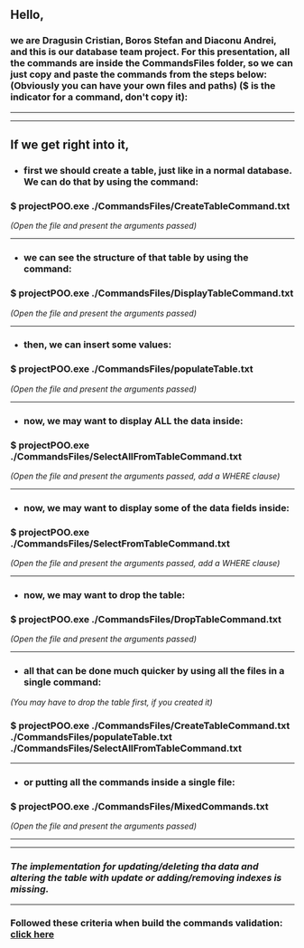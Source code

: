 
##  Hello, 
### we are Dragusin Cristian, Boros Stefan and Diaconu Andrei, and this is our database team project. For this presentation, all the commands are inside the CommandsFiles folder, so we can just copy and paste the commands from the steps below: (Obviously you can have your own files and paths) ($ is the indicator for a command, don't copy it):
---
---

## If we get right into it, 
* ### first we should create a table, just like in a normal database. We can do that by using the command:

### $ projectPOO.exe ./CommandsFiles/CreateTableCommand.txt
*(Open the file and present the arguments passed)*

---

* ### we can see the structure of that table by using the command:

### $ projectPOO.exe ./CommandsFiles/DisplayTableCommand.txt
*(Open the file and present the arguments passed)*

---

* ### then, we can insert some values: 
### $ projectPOO.exe ./CommandsFiles/populateTable.txt
*(Open the file and present the arguments passed)*

---

* ### now, we may want to display ALL the data inside: 
### $ projectPOO.exe ./CommandsFiles/SelectAllFromTableCommand.txt
*(Open the file and present the arguments passed, add a WHERE clause)*

---

* ### now, we may want to display some of the data fields inside: 
### $ projectPOO.exe ./CommandsFiles/SelectFromTableCommand.txt
*(Open the file and present the arguments passed, add a WHERE clause)*

---

* ### now, we may want to drop the table: 
### $ projectPOO.exe ./CommandsFiles/DropTableCommand.txt
*(Open the file and present the arguments passed)*

---

* ### all that can be done much quicker by using all the files in a single command: 
*(You may have to drop the table first, if you created it)*
### $ projectPOO.exe ./CommandsFiles/CreateTableCommand.txt ./CommandsFiles/populateTable.txt ./CommandsFiles/SelectAllFromTableCommand.txt

---
* ### or putting all the commands inside a single file: 
### $ projectPOO.exe ./CommandsFiles/MixedCommands.txt
*(Open the file and present the arguments passed)*

---
---

### *The implementation for updating/deleting tha data and altering the table with update or adding/removing indexes is missing.*

---
### Followed these criteria when build the commands validation: [click here](https://docs.google.com/document/u/0/d/e/2PACX-1vQQbvjkD_XKvMmf9Fhv69GM0iGMbpZUYIJDF4BwZvlO0gh3ykiG84ygpwOQYyRdLvjD3SSFA5lWBhwZ/pub)
